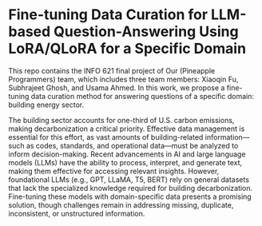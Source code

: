 # Fine-tuning Data Curation for LLM-based Question-Answering Using LoRA/QLoRA for a Specific Domain

This repo contains the INFO 621 final project of Our (Pineapple Programmers) team, which includes three team members: Xiaoqin Fu, Subhrajeet Ghosh, and Usama Ahmed. In this work, we propose a fine-tuning data curation method for answering questions of a specific domain: building energy sector.

The building sector accounts for one-third of U.S. carbon emissions, making decarbonization a critical priority. Effective data management is essential for this effort, as vast amounts of building-related information—such as codes, standards, and operational data—must be analyzed to inform decision-making. Recent advancements in AI and large language models (LLMs) have the ability to process, interpret, and generate text, making them effective for accessing relevant insights. However, foundational LLMs (e.g., GPT, LLaMA, T5, BERT) rely on general datasets that lack the specialized knowledge required for building decarbonization. Fine-tuning these models with domain-specific data presents a promising solution, though challenges remain in addressing missing, duplicate, inconsistent, or unstructured information.
